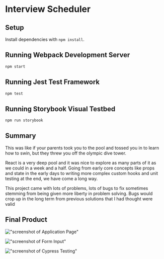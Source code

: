 # Interview Scheduler

## Setup

Install dependencies with `npm install`.

## Running Webpack Development Server

```sh
npm start
```

## Running Jest Test Framework

```sh
npm test
```

## Running Storybook Visual Testbed

```sh
npm run storybook
```

## Summary 

This was like if your parents took you to the pool and tossed you in to learn how to swin, but they threw you off the olympic dive tower.

React is a very deep pool and it was nice to explore as many parts of it as we could in a week and a half. Going from early core concepts like props and state in the early days to writing more complex custom hooks and unit testing at the end, we have come a long way.

This project came with lots of problems, lots of bugs to fix sometimes stemming from being given more liberty in problem solving. Bugs would crop up in the long term from previous solutions that I had thought were valid

## Final Product

!["screenshot of Application Page"](https://github.com/soupIsTheCurrencyOfTheFuture/scheduler-app/blob/master/public/images/Screen%20Shot%202021-09-08%20at%209.29.16%20PM.png)

!["screenshot of Form Input"](https://github.com/soupIsTheCurrencyOfTheFuture/scheduler-app/blob/master/public/images/Screen%20Shot%202021-09-08%20at%209.29.30%20PM.png)

!["screenshot of Cypress Testing"](https://github.com/soupIsTheCurrencyOfTheFuture/scheduler-app/blob/master/public/images/Screen%20Shot%202021-09-08%20at%209.31.23%20PM.png)
